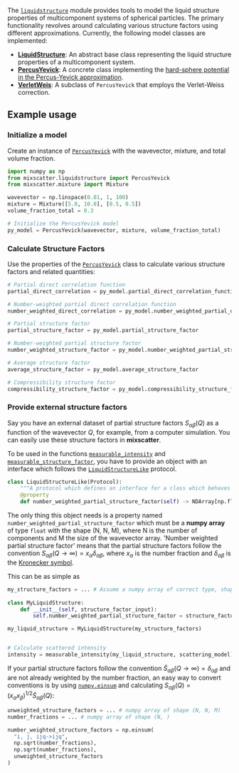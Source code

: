 The [`liquidstructure`](
../api/liquidstructure_api.md#mixscatter.liquidstructure) module provides tools to
model the liquid structure properties of multicomponent systems of spherical particles. The
primary functionality revolves around calculating various structure factors using different
approximations. Currently, the following model classes are implemented:

- [**LiquidStructure**](
  ../api/liquidstructure_api.md#mixscatter.liquidstructure.LiquidStructure): An
  abstract base class representing the liquid structure properties of a multicomponent system.
- [**PercusYevick**](
  ../api/liquidstructure_api.md#mixscatter.liquidstructure.PercusYevick): A concrete class
  implementing the [hard-sphere potential in the Percus-Yevick approximation](
  https://en.wikipedia.org/wiki/Percus-Yevick_approximation).
- [**VerletWeis**](
  ../api/liquidstructure_api.md#mixscatter.liquidstructure.VerletWeis): A subclass of
  `PercusYevick` that employs the Verlet-Weiss correction.

## Example usage

### Initialize a model

Create an instance of [`PercusYevick`](
../api/liquidstructure_api.md#mixscatter.liquidstructure.PercusYevick)
with the wavevector, mixture, and total volume fraction.

```python
import numpy as np
from mixscatter.liquidstructure import PercusYevick
from mixscatter.mixture import Mixture

wavevector = np.linspace(0.01, 1, 100)
mixture = Mixture([5.0, 10.0], [0.5, 0.5])
volume_fraction_total = 0.3

# Initialize the PercusYevick model
py_model = PercusYevick(wavevector, mixture, volume_fraction_total)
```

### Calculate Structure Factors

Use the properties of the [`PercusYevick`](
../api/liquidstructure_api.md#mixscatter.liquidstructure.PercusYevick) class to calculate 
various structure factors and related quantities:

```python
# Partial direct correlation function
partial_direct_correlation = py_model.partial_direct_correlation_function

# Number-weighted partial direct correlation function
number_weighted_direct_correlation = py_model.number_weighted_partial_direct_correlation_function

# Partial structure factor
partial_structure_factor = py_model.partial_structure_factor

# Number-weighted partial structure factor
number_weighted_structure_factor = py_model.number_weighted_partial_structure_factor

# Average structure factor
average_structure_factor = py_model.average_structure_factor

# Compressibility structure factor
compressibility_structure_factor = py_model.compressibility_structure_factor
```

### Provide external structure factors

Say you have an external dataset of partial structure factors $S_{\alpha\beta}(Q)$ as a function of 
the wavevector $Q$, for example, from a computer simulation. You can easily use these structure 
factors in **mixscatter**.

To be used in the functions [`measurable_intensity`](
../api/core_api.md#mixscatter.measurable_intensity) and
[`measurable_structure_factor`](
../api/core_api.md#mixscatter.measurable_structure_factor),
you have to provide an object with an interface which follows the 
[`LiquidStructureLike`](
../api/core_api.md#mixscatter.LiquidStructureLike)
protocol.
```python
class LiquidStructureLike(Protocol):
    """A protocol which defines an interface for a class which behaves like LiquidStructure"""
    @property
    def number_weighted_partial_structure_factor(self) -> NDArray[np.float64]: ...
```

The only thing this object needs is a property named `number_weighted_partial_structure_factor` 
which must be a **numpy array** of type `float` with the shape (N, N, M), where N is the number 
of components and M the size of the wavevector array. 'Number weighted partial structure factor' 
means that the partial structure factors follow the convention $S_{\alpha\beta}(Q\to\infty) = 
x_\alpha \delta_{\alpha\beta}$, where $x_\alpha$ is the number fraction and $\delta_{\alpha\beta}$
is the [Kronecker symbol](https://en.wikipedia.org/wiki/Kronecker_symbol).

This can be as simple as 
```python
my_structure_factors = ... # Assume a numpy array of correct type, shape, and values
    
class MyLiquidStructure:
    def __init__(self, structure_factor_input):
        self.number_weighted_partial_structure_factor = structure_factor_input

my_liquid_structure = MyLiquidStructure(my_structure_factors)


# Calculate scattered intensity
intensity = measurable_intensity(my_liquid_structure, scattering_model)
```

If your partial structure factors follow the convention $\tilde{S}_{\alpha\beta}(Q\to\infty) = 
\delta_{\alpha\beta}$ and are not already weighted by the number fraction, an easy way to 
convert conventions is by using [`numpy.einsum`](
https://numpy.org/doc/stable/reference/generated/numpy.einsum.html) and calculating 
$S_{\alpha\beta}(Q) = (x_\alpha x_\beta)^{1/2} \tilde{S}_{\alpha\beta}(Q)$:
```python
unweighted_structure_factors = ... # numpy array of shape (N, N, M)
number_fractions = ... # numpy array of shape (N, )

number_weighted_structure_factors = np.einsum(
  "i, j, ijq->ijq",
  np.sqrt(number_fractions),
  np.sqrt(number_fractions),
  unweighted_structure_factors
)
```